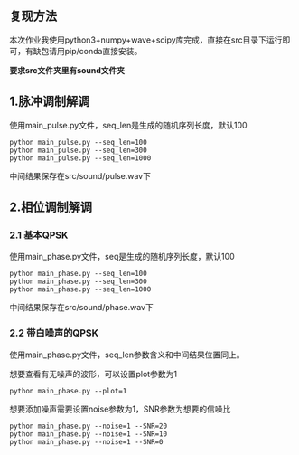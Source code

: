 ## 复现方法

本次作业我使用python3+numpy+wave+scipy库完成，直接在src目录下运行即可，有缺包请用pip/conda直接安装。

**要求src文件夹里有sound文件夹**

## 1.脉冲调制解调

使用main_pulse.py文件，seq_len是生成的随机序列长度，默认100

```shell
python main_pulse.py --seq_len=100
python main_pulse.py --seq_len=300
python main_pulse.py --seq_len=1000
```

中间结果保存在src/sound/pulse.wav下

## 2.相位调制解调

### 2.1 基本QPSK

使用main_phase.py文件，seq是生成的随机序列长度，默认100

```shell
python main_phase.py --seq_len=100
python main_phase.py --seq_len=300
python main_phase.py --seq_len=1000
```

中间结果保存在src/sound/phase.wav下

### 2.2 带白噪声的QPSK

使用main_phase.py文件，seq_len参数含义和中间结果位置同上。

想要查看有无噪声的波形，可以设置plot参数为1

```shell
python main_phase.py --plot=1
```

想要添加噪声需要设置noise参数为1，SNR参数为想要的信噪比

```shell
python main_phase.py --noise=1 --SNR=20
python main_phase.py --noise=1 --SNR=10
python main_phase.py --noise=1 --SNR=0
```

